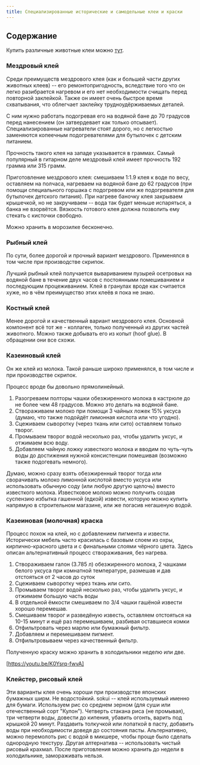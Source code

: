```yaml
---
title: Специализированные исторические и самодельные клеи и краски
---
```

## Содержание

Купить различные животные клеи можно [тут](http://woodperfect.ru/im/folder/kostnii_mezdrovii_ribii_klei).


### Мездровый клей

Среди преимуществ мездрового клея (как и большей части других животных клеев) -- его ремонтопригодность, вследствие того
что он легко разибрается нагревом и его нет необходимости счищать перед повторной заклейкой. Также он имеет очень быстрое
время схватывания, что облегчает заклейку трудноудёрживаемых деталей.

С ним нужно работать подогревая его на водяной бане до 70 градусов перед нанесением (он затвердевает как только отсывает).
Специализированные нагреватели стоят дорого, но с легкостью заменяются копеечным подогревателями
для бутылочек с детским питанием.

Прочность такого клея на западе указывается в граммах.
Самый популярный в гитарном деле мездровый клей имеет прочность 192 грамма или 315 грамм.

Приготовление мездрового клея: смешиваем 1:1.9 клея к воде по весу, оставляем на полчаса, нагреваем на водяной бане до 62 градусов (при помощи специального горшака с подогревом или же подогревателя для бутылочек детского питания). При нагреве баночку клея закрываем крышечкой, но не закручиваем -- вода так будет меньше испаряться, а банка не взорвётся. Вязкость готового клея должна позволить ему стекать с кисточки свободно.

Можно хранить в морозилке бесконечно.

### Рыбный клей

По сути, более дорогой и прочный вариант мездрового. Применялся в том числе при производстве скрипок.

Лучший рыбный клей получается вывариванием пузырей осетровых на водяной бане в течение двух часов с постоянными помешиванием и последующим процеживанием. Клей в гранулах вроде как считается хуже, но в чём преимущество этих клеёв я пока не знаю.

### Костный клей

Менее дорогой и качественный вариант мездрового клея. Основной компонент всё тот же - коллаген, только полученный из других частей животного. Можно также добывать его из копыт (hoof glue). В обращении они все схожи.

### Казеиновый клей

Он же клей из молока. Такой раньше широко применялся, в том числе и при производстве скрипок.

Процесс вроде бы довольно прямолинейный.

1. Разогреваем полторы чашки обезжиренного молока в кастрюле до не более чем 48 градусов. Можно это делать на водяной бане.
1. Створаживаем молоко при помощи 3 чайных ложек 15% уксуса (думаю, что также подойдёт лимонная кислота или что угодно).
1. Сцеживаем сыворотку (через ткань или сито) оставляем только творог.
1. Промываем творог водой несколько раз, чтобы удалить уксус, и отжимаем всю воду.
1. Добавляем чайную ложку известкого молока и вводим по чуть-чуть воды до достижения нужной консистенции помешивая (возможно также подогевать немного).

Думаю, можно сразу взять обезжиренный творог тогда или сворачивать молоко лимонной кислотой вместо уксуса или использовать обычную соду (или любую другую щелочь) вместо известкого молока. Известковое молоко можно получить создав суспензию избытка гашенной (едкой) извести, которую можно купить напрямую в строительном магазине, или же погасив негашеную водой.

### Казеиновая (молочная) краска

Процесс похож на клей, но с добавлением пигмента и извести. Исторически мебель часто красилась с базовым слоем
из охры, кирпично-красного цвета и с финальными слоями чёрного цвета.
Здесь описан альтернативный процесс створаживания, без нагрева.

1. Створаживаем галон (3.785 л) обезжиренного молока, 2 чашками белого уксуса при комнатной температуре, размешав
и дав отстояться от 2 часов до суток
1. Сцеживаем сыворотку через ткань или сито.
1. Промываем творог водой несколько раз, чтобы удалить уксус, и отжимаем большую часть воды
1. В отдельной ёмкости смешиваем по 3/4 чашки гашёной извести хорошо перемешав.
1. Смешиваем творог и разведёную известь, оставляем отстояться на 10-15 минут и ещё раз перемешиваем, разбивая оставшиеся комки
1. Отфильтровать через марлю или бумажный фильтр.
1. Добавляем и перемешиваем пигмент.
1. Отфильтровываем через качественный фильтр.

Полученную краску можно хранить в холодильники неделю или две.

[https://youtu.be/K0Ysrq-fwvA]

### Клейстер, рисовый клей

Эти варианты клея очень хороши при производстве японских бумажных ширм. Не водостойкий.
sokui -- клей используемый именно для бумаги. Используем рис со среднем зерном (для суши или отечественный сорт "Кулон").
Четверть стакана риса (не промывая), три четверти воды, довести до кипения, убавить огонть, варить под крышкой 20 минут.
Раздавить толкучкой или лопаткой в пасту, добавить воды при необходимости доведя до состояния пасты. Альтернативно, можно перемолоть рис с водой в микшере, чтобы проще было сделать однородную текстуру.
Другая алтернатива -- использовать чистый рисовый крахмал.
После приготовления можно хранить до недели в холодильнике, замораживать нельзя.